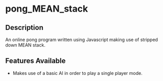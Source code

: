# pong_MEAN_stack

## Description
An online pong program written using Javascript making use of stripped down MEAN stack. 

## Features Available
-	Makes use of a basic AI in order to play a single player mode.
